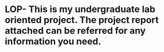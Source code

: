 # LOP- This is my undergraduate lab oriented project. The project report attached can be referred for any information you need.
